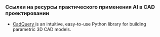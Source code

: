 ### Ссылки на ресурсы практического применения AI в CAD проектировании
* [CadQuery ](https://sourceforge.net/projects/cadquery.mirror/) is an intuitive, easy-to-use Python library for building parametric 3D CAD models.
